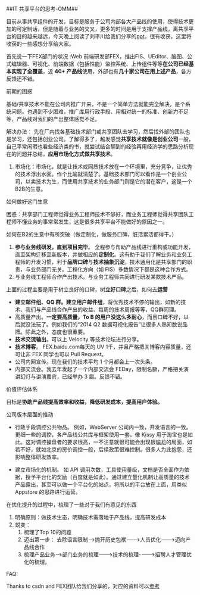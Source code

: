 ##IT 共享平台的思考-OMM##

目前从事共享组件的开发，目标是服务于公司内部各大产品线的使用，使得技术更加的可定制话，但是随着与业务的交叉，更多的时间是用于支撑产品线，离共享平台的目的越来越远，今天晚上阅读了刘平川给我们分享的[ppt](http://code.csdn.net/news/2822371)，很有收获，这里将收获的一些感想分享给大家。

首先说一下FEX部门的状况
:Web 前端研发部FEX，推出FIS、UEditor、脑图、公式编辑器、可视化、前端数据（包括性能）监控系统、上传组件等等**在公司已经基本实现了全覆盖**，近 **40+ 产品线**使用，外部也有**几十家公司在用上述产品**，各方反馈还不错。

前期的困惑

基础/共享技术不能在公司内推广开来，不是一个简单方法就能完全解决，是个系统问题。也遇到不少困难，推广库用行政手段、用相对统一的标准、创新力不足等，产品线对我们的产出整体感觉不足。 

解决办法：
先在厂内找各基础技术部门或共享团队去学习，然后找外部的团队也是学习，还包括创业公司。了解得多了，越发感觉**共享技术就像是创业公司**一般，自己平常闲暇也看些经济类的书，就尝试结合聊到的经验再用经济学的思路分析现在的问题并总结，**应用市场化方式做共享技术**。

1. 市场化：市场化，就是让技术或同质技术放在一个环境里，充分竞争，让优秀的技术浮出水面。作个比喻就清楚了。基础技术部门可以看作是一个创业公司，以卖技术为生，而使用共享技术的业务部门则是它的潜在客户，这是一个B2B的生意。

如何做好这门生意

困惑：共享部门工程师觉得业务工程师技术不够好，而业务工程师觉得共享团队工程师不懂业务的事常常发生，这是很多共享平台不能做好的原因之一。 

如何在B2的生意中有所突破（做定制化，做服务口碑，脏活累活都得干。）

1. **参与业务线研发，直到项目完毕**。 全程参与帮助产品线进行重构或功能开发，直至架构迁移至新版本，并做相应的**定制化**。这有助于我们了解业务和业务工程师的开发习惯，利于**品牌口碑**与**技术抽象沉淀**。技术通用化是共享部门的职责，与业务部门无关。工程化方向（如 FIS）多数情况下都是这种合作方式。
2.  与业务线工程师合作产出技术。与业务工程师共同进行研发某款技术产品。

上面的过程主要是用于树立良好的口碑，树**立好口碑**之后，如何去**运营**

*  **建立邮件组、QQ 群。建立用户邮件组**，将优秀技术不停的输出，如新的技术、我们与产品线合作产出的收益、每周的技术周报等等，QQ群同理。
* 高质量产出。**一定要高质量，To B 的用户没这么多耐心**，而且口碑不好，以后就没法玩了。例如我们的“2014 Q2 数据可视化报告”让很多人熟知数说品牌。除此之外，态度也很重要。
*  **技术交流输出**。可以上 Velocity 等技术论坛进行分享。
*  **技术博客**。 FEX.baidu.com每天的 UV 1千，并且严格把关博客内容质量，还可让非 FEX 同学也可以 Pull Request。
* 公司内网宣传。现在我们的技术平均 1 个月都会上一次头条。
* 内部交流会。我去年发起了一个内部交流会 FEDay，限制名额，严格把关演讲幻灯与讲演嘉宾，已经举办 3 届。反馈不错。 

价值评估体系

目标是**协助产品线提高效率和收益，降低研发成本，提高用户体验。**

公司版本层面的推动

* 行政手段调控公共物品。
例如，WebServer 公司内一致，开发语言的一致。更细一些的调控，各产品线公共库与框架使用一套，像 Kissy 用于淘宝也是如此。这对调控操盘者的要求很高，一不注意就很可能会出现很尴尬的局面，如若不好，就如北京的房价调控一般，后续政策很难控制。很多人为此抱怨，还影响整体研发效率。

* 建立市场化的机制。 
如 API 调用次数，工具使用量级，文档是否全面作为依据，授予平台化的奖励（百度就是如此）。通过建立量化机制让高质量的技术产品露出，甚至可以做一个平台化的站点，将所以的平台放在上面，用类似 Appstore 的思路进行运营。   



在优化提升的过程中，梳理了一些对于我们有意见的东西

1. 明确原则：做技术生态，明确技术需落地于产品线，提高研发成本
2. 蜕变：
   1. 梳理了Top 10的问题
   2. 迈出第一步： 去除语言限制-->抛开历史包袱--->人员优化--->迈向产品线合作
   3. 梳理产品业务-->部门业务的梳理--->技术的梳理---->招聘人才管理优化的梳理。

FAQ:

Thanks to csdn and FEX团队给我们分享的，对应的资料可以[参考](https://raw.githubusercontent.com/huzhengchuan/automake_imp/master/doc/共享平台技术分享-百度FEX团队.pdf)